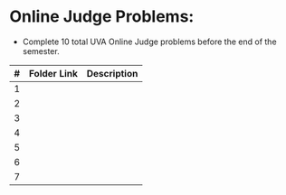 # Online Judge Problems:
- Complete 10 total UVA Online Judge problems before the end of the semester.
 
 |   #   | Folder Link | Description |
| :---: | ------------| ------------------- |
|   1   | |  |
|   2   | |  |
|   3   | | 
|   4   | []()  |
|   5   | []()  |
|   6   | []()  |                
|   7   | []()  |